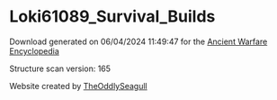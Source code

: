 # Loki61089_Survival_Builds

Download generated on 06/04/2024 11:49:47 for the [Ancient Warfare Encyclopedia](http://ancient-warfare.legends-of-gramdatis.com/)

Structure scan version: 165

Website created by [TheOddlySeagull](https://github.com/TheOddlySeagull/ancient-warfare-encyclopedia-website)
